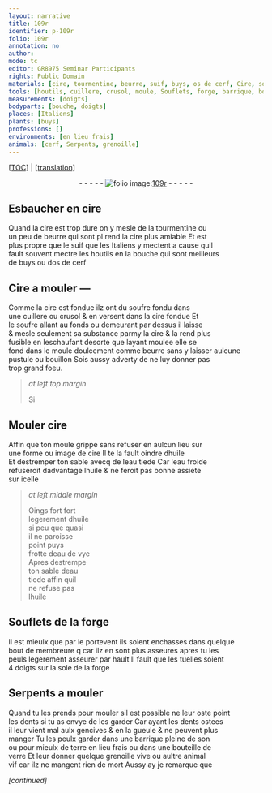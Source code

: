 ```yaml
---
layout: narrative
title: 109r
identifier: p-109r
folio: 109r
annotation: no
author:
mode: tc
editor: GR8975 Seminar Participants
rights: Public Domain
materials: [cire, tourmentine, beurre, suif, buys, os de cerf, Cire, soufre, cire fondue, huile, eau tiede, eau froide, eau de vye, son, terre, verre]
tools: [houtils, cuillere, crusol, moule, Souflets, forge, barrique, bouteille de verre]
measurements: [doigts]
bodyparts: [bouche, doigts]
places: [Italiens]
plants: [buys]
professions: []
environments: [en lieu frais]
animals: [cerf, Serpents, grenoille]
---
```


 <p><a href="{{ site.baseurl }}/diplomatic/">[TOC]</a> | <a href="{{ site.baseurl }}/texts/p-109r_tl/" target="_blank">[translation]</a></p><div class="folio" align="center">- - - - - <a href="http://gallica.bnf.fr/ark:/12148/btv1b10500001g/f223.image" target="_blank"><img src="https://cu-mkp.github.io/2017-workshop-edition/assets/photo-icon.png" alt="folio image: " style="display:inline-block; margin-bottom:-3px;"/>109r</a> - - - - - </div>  
  

## Esbaucher en <span class="m">cire</span>

 
Quand la <span class="m">cire</span> est trop dure on y mesle de la <span class="m">tourmentine</span> ou<br/> un peu de <span class="m">beurre</span> qui <span class="del">sont pl</span> rend la <span class="m">cire</span> plus amiable Et est<br/> plus propre que le <span class="m">suif</span> que les <span class="pl">Italiens</span> y mectent a cause quil<br/> fault souvent mectre les <span class="tl">houtils</span> en la <span class="bp">bouche</span> qui sont meilleurs<br/> de <span class="m"><span class="pa">buys</span></span> ou d<span class="m">os de <span class="al">cerf</span></span>

 
  

## <span class="m">Cire</span> a mouler —

 
Comme la <span class="m">cire</span> est fondue ilz ont du <span class="m">soufre</span> fondu dans<br/> une <span class="tl">cuillere</span> ou <span class="tl">crusol</span> & en versent dans la <span class="m">cire fondue</span> Et<br/> le <span class="m">soufre</span> allant au fonds ou demeurant par dessus il laisse<br/> & mesle seulem<span class="exp">ent</span> sa substance parmy la <span class="m">cire</span> & la rend plus<br/> fusible en leschaufant desorte que layant moulee elle se<br/> fond dans le <span class="tl">moule</span> doulcem<span class="exp">ent</span> co<span class="exp">mm</span>e <span class="m">beurre</span> sans y laisser aulcune<br/> pustule ou bouillon Sois aussy adverty de ne luy donner pas<br/> trop grand foeu.
 
> *at left top margin*
> 
> 
>   Si
 
 
  

## Mouler <span class="m">cire</span>

 
Affin que ton <span class="tl">moule</span> grippe sans refuser en aulcun lieu sur<br/> une forme ou image de <span class="m">cire</span> Il te la fault oindre d<span class="m">huile</span><br/> Et destremper ton sable avecq de l<span class="m">eau tiede</span> Car l<span class="m">eau froide</span><br/> refuseroit dadvantage l<span class="m">huile</span> & ne feroit pas bonne assiete<br/> sur icelle
 
> *at left middle margin*
> 
> 
>   Oings fort fort<br/> legerem<span class="exp">ent</span> d<span class="m">huile</span><br/> si peu que quasi<br/> il ne paroisse<br/> point puys<br/> frotte d<span class="m">eau de vye</span><br/> Apres destrempe<br/> ton sable d<span class="m">eau<br/> tiede</span> affin quil<br/> ne refuse pas<br/> l<span class="m">huile</span>

 
  

## <span class="tl">Souflets</span> de la <span class="tl">forge</span>

 
Il est mieulx que par le portevent ils soient enchasses dans quelque<br/> bout de membreure <span class="del">q</span> car ilz en sont plus asseures apres tu les<br/> peuls legerem<span class="exp">ent</span> asseurer par hault Il fault que les tuelles soient<br/> 4 <span class="ms"><span class="bp">doigts</span></span> sur la sole de la <span class="tl">forge</span>

 
  

## <span class="al">Serpents</span> a mouler

 
Quand tu les prends pour mouler sil est possible ne leur oste point<br/> les dents si tu as envye de les garder Car ayant les dents ostees<br/> il leur vient mal aulx gencives & en la gueule & ne peuvent plus<br/> manger Tu les peulx garder dans une <span class="tl">barrique</span> pleine de <span class="m">son</span><br/> ou pour mieulx de <span class="m">terre</span> <span class="env">en lieu frais</span> ou dans une <span class="tl">bouteille de<br/> <span class="m">verre</span></span> Et leur donner quelque <span class="al">grenoille</span> vive ou aultre animal<br/> vif car ilz ne mangent rien de mort Aussy ay je remarque que
 
*[continued]*
 
 